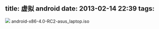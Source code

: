 title: 虚拟 android
date: 2013-02-14 22:39
tags:
---
![](/img/android.png)
android-x86-4.0-RC2-asus_laptop.iso
